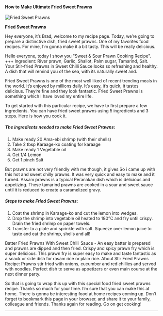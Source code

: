             

#### How to Make Ultimate Fried Sweet Prawns

![Fried Sweet Prawns](https://img-global.cpcdn.com/recipes/6393242032537600/751x532cq70/fried-sweet-prawns-recipe-main-photo.jpg)

**Fried Sweet Prawns**

Hey everyone, it’s Brad, welcome to my recipe page. Today, we’re going to prepare a distinctive dish, fried sweet prawns. One of my favorites food recipes. For mine, I’m gonna make it a bit tasty. This will be really delicious.

Hello everyone, today I show you "Sweet & Sour Prawn Cooking Recipe". +++ Ingredient: River prawn, Garlic, Shallot, Palm sugar, Tamarind, Salt. Your Stir-fried Prawns in Sweet Chilli Sauce looks so refreshing and healthy. A dish that will remind you of the sea, with its naturally sweet and.

Fried Sweet Prawns is one of the most well liked of recent trending meals in the world. It’s enjoyed by millions daily. It’s easy, it’s quick, it tastes delicious. They’re fine and they look fantastic. Fried Sweet Prawns is something which I have loved my entire life.

To get started with this particular recipe, we have to first prepare a few ingredients. You can have fried sweet prawns using 5 ingredients and 3 steps. Here is how you cook it.

##### The ingredients needed to make Fried Sweet Prawns:

1.  Make ready 20 Ama-ebi shrimp (with their shells)
2.  Take 2 tbsp Karaage-ko coating for karaage
3.  Make ready 1 Vegetable oil
4.  Get 1/4 Lemon
5.  Get 1 pinch Salt

But prawns are not very friendly with me though, it gives So i came up with this hot and sweet chilly prawns. It was very quick and easy to make and it turned. Assam prawns is a typical Peranakan dish which is delicious and appetizing. These tamarind prawns are cooked in a sour and sweet sauce until it is reduced to create a caramelized gravy.

##### Steps to make Fried Sweet Prawns:

1.  Coat the shrimp in Karaage-ko and cut the lemon into wedges.
2.  Drop the shrimp into vegetable oil heated to 180°C and fry until crispy. Drain the fried shrimp on paper towels.
3.  Transfer to a plate and sprinkle with salt. Squeeze over lemon juice to taste and eat the shrimp, shells and all!

Batter Fried Prawns With Sweet Chilli Sauce - An easy batter is prepared and prawns are dipped and then fried. Crispy and spicy prawn fry which is super delicious. This prawn fry is super easy to make and taste fantastic as a snack or side dish for rasam rice or plain rice. About Stir Fried Prawns Recipe: Prawns stir fried with onions, cucumber and red chillies and served with noodles. Perfect dish to serve as appetizers or even main course at the next dinner party.

So that is going to wrap this up with this special food fried sweet prawns recipe. Thanks so much for your time. I’m sure that you can make this at home. There is gonna be interesting food at home recipes coming up. Don’t forget to bookmark this page in your browser, and share it to your family, colleague and friends. Thanks again for reading. Go on get cooking!

* * *